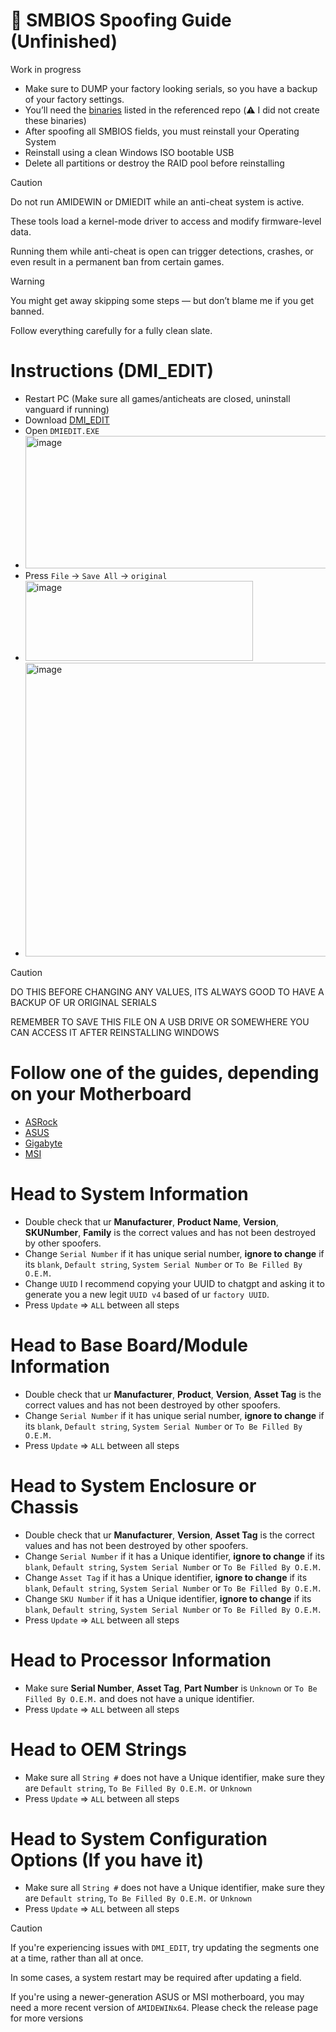 # 🧬 SMBIOS Spoofing Guide (Unfinished)
Work in progress

- Make sure to DUMP your factory looking serials, so you have a backup of your factory settings.
- You’ll need the [binaries](https://github.com/GoofyNest/HardwareSpoofing/releases/tag/release) listed in the referenced repo (⚠️ I did not create these binaries)
- After spoofing all SMBIOS fields, you must reinstall your Operating System
- Reinstall using a clean Windows ISO bootable USB
- Delete all partitions or destroy the RAID pool before reinstalling

> [!CAUTION]
> Do not run AMIDEWIN or DMIEDIT while an anti-cheat system is active.
>
> These tools load a kernel-mode driver to access and modify firmware-level data.
>
> Running them while anti-cheat is open can trigger detections, crashes, or even result in a permanent ban from certain games.

> [!WARNING]
> You might get away skipping some steps — but don’t blame me if you get banned.
> 
> Follow everything carefully for a fully clean slate.

# Instructions (DMI_EDIT)
- Restart PC (Make sure all games/anticheats are closed, uninstall vanguard if running)
- Download [DMI_EDIT](https://github.com/GoofyNest/HardwareSpoofing/releases/download/release/DMI_EDIT.rar)
- Open `DMIEDIT.EXE`
- <img width="521" height="212" alt="image" src="https://github.com/user-attachments/assets/4fa378f3-5dc8-4601-9b63-5bcf665753eb" />
- Press `File` -> `Save All` -> `original`
- <img width="364" height="128" alt="image" src="https://github.com/user-attachments/assets/d528c076-3b06-4450-9a12-49ba6257c49b" />
- <img width="567" height="470" alt="image" src="https://github.com/user-attachments/assets/6a3e408e-4854-4a45-a33c-87240497b4ac" />

> [!CAUTION]
> DO THIS BEFORE CHANGING ANY VALUES, ITS ALWAYS GOOD TO HAVE A BACKUP OF UR ORIGINAL SERIALS
>
> REMEMBER TO SAVE THIS FILE ON A USB DRIVE OR SOMEWHERE YOU CAN ACCESS IT AFTER REINSTALLING WINDOWS

# **Follow one of the guides, depending on your Motherboard**
- [ASRock](https://github.com/GoofyNest/HardwareSpoofing/blob/main/Factory-ASRock.md)
- [ASUS](https://github.com/GoofyNest/HardwareSpoofing/blob/main/Factory-ASUS.md)
- [Gigabyte](https://github.com/GoofyNest/HardwareSpoofing/blob/main/Factory-Gigabyte.md)
- [MSI](https://github.com/GoofyNest/HardwareSpoofing/blob/main/Factory-MSI.md)

# Head to **System Information**
- Double check that ur **Manufacturer**, **Product Name**, **Version**, **SKUNumber**, **Family** is the correct values and has not been destroyed by other spoofers.
- Change `Serial Number` if it has unique serial number, **ignore to change** if its `blank`, `Default string`, `System Serial Number` or `To Be Filled By O.E.M.`
- Change `UUID` I recommend copying your UUID to chatgpt and asking it to generate you a new legit `UUID v4` based of ur `factory UUID`.
- Press `Update` => `ALL` between all steps

# Head to **Base Board/Module Information**
- Double check that ur **Manufacturer**, **Product**, **Version**, **Asset Tag** is the correct values and has not been destroyed by other spoofers.
- Change `Serial Number` if it has unique serial number, **ignore to change** if its `blank`, `Default string`, `System Serial Number` or `To Be Filled By O.E.M.`
- Press `Update` => `ALL` between all steps

# Head to **System Enclosure or Chassis**
- Double check that ur **Manufacturer**, **Version**, **Asset Tag** is the correct values and has not been destroyed by other spoofers.
- Change `Serial Number` if it has a Unique identifier, **ignore to change** if its `blank`, `Default string`, `System Serial Number` or `To Be Filled By O.E.M.`
- Change `Asset Tag` if it has a Unique identifier, **ignore to change** if its `blank`, `Default string`, `System Serial Number` or `To Be Filled By O.E.M.`
- Change `SKU Number` if it has a Unique identifier, **ignore to change** if its `blank`, `Default string`, `System Serial Number` or `To Be Filled By O.E.M.`
- Press `Update` => `ALL` between all steps

# Head to **Processor Information**
- Make sure **Serial Number**, **Asset Tag**, **Part Number** is `Unknown` or `To Be Filled By O.E.M.` and does not have a unique identifier.
- Press `Update` => `ALL` between all steps

# Head to **OEM Strings**
- Make sure all `String #` does not have a Unique identifier, make sure they are `Default string`, `To Be Filled By O.E.M.` or `Unknown`
- Press `Update` => `ALL` between all steps

# Head to **System Configuration Options** (If you have it)
- Make sure all `String #` does not have a Unique identifier, make sure they are `Default string`, `To Be Filled By O.E.M.` or `Unknown`
- Press `Update` => `ALL` between all steps

> [!CAUTION]
> If you're experiencing issues with `DMI_EDIT`, try updating the segments one at a time, rather than all at once.
>
> In some cases, a system restart may be required after updating a field.
>
> If you're using a newer-generation ASUS or MSI motherboard, you may need a more recent version of `AMIDEWINx64`. Please check the release page for more versions
